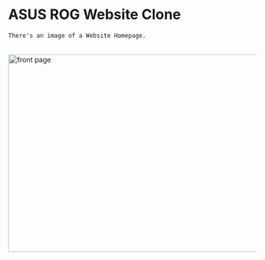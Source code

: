 # ASUS ROG Website Clone

`There's an image of a Website Homepage.`<br><br>

<img src="https://i.postimg.cc/sXRP3fRw/Screenshot-2023-02-15-110833.png" alt='front page' height="400px" width="700px">
